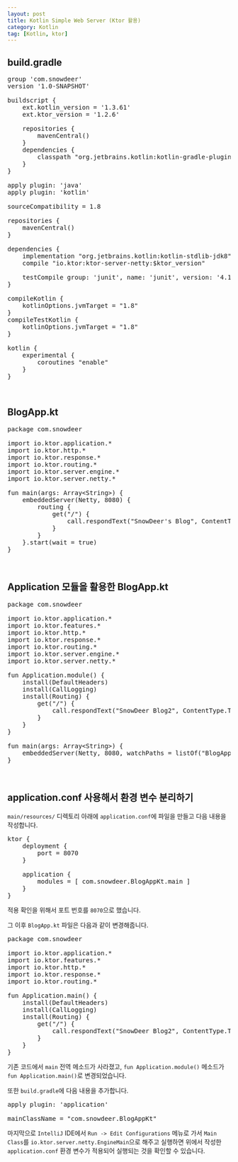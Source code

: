 ```yaml
---
layout: post
title: Kotlin Simple Web Server (Ktor 활용)
category: Kotlin
tag: [Kotlin, ktor]
---
```


## build.gradle

<pre class="prettyprint">
group 'com.snowdeer'
version '1.0-SNAPSHOT'

buildscript {
    ext.kotlin_version = '1.3.61'
    ext.ktor_version = '1.2.6'

    repositories {
        mavenCentral()
    }
    dependencies {
        classpath "org.jetbrains.kotlin:kotlin-gradle-plugin:$kotlin_version"
    }
}

apply plugin: 'java'
apply plugin: 'kotlin'

sourceCompatibility = 1.8

repositories {
    mavenCentral()
}

dependencies {
    implementation "org.jetbrains.kotlin:kotlin-stdlib-jdk8"
    compile "io.ktor:ktor-server-netty:$ktor_version"

    testCompile group: 'junit', name: 'junit', version: '4.12'
}

compileKotlin {
    kotlinOptions.jvmTarget = "1.8"
}
compileTestKotlin {
    kotlinOptions.jvmTarget = "1.8"
}

kotlin {
    experimental {
        coroutines "enable"
    }
}
</pre>

<br>

## BlogApp.kt

<pre class="prettyprint">
package com.snowdeer

import io.ktor.application.*
import io.ktor.http.*
import io.ktor.response.*
import io.ktor.routing.*
import io.ktor.server.engine.*
import io.ktor.server.netty.*

fun main(args: Array&lt;String&gt;) {
    embeddedServer(Netty, 8080) {
        routing {
            get("/") {
                call.respondText("SnowDeer's Blog", ContentType.Text.Html)
            }
        }
    }.start(wait = true)
}
</pre>

<br>

## Application 모듈을 활용한 BlogApp.kt

<pre class="prettyprint">
package com.snowdeer

import io.ktor.application.*
import io.ktor.features.*
import io.ktor.http.*
import io.ktor.response.*
import io.ktor.routing.*
import io.ktor.server.engine.*
import io.ktor.server.netty.*

fun Application.module() {
    install(DefaultHeaders)
    install(CallLogging)
    install(Routing) {
        get("/") {
            call.respondText("SnowDeer Blog2", ContentType.Text.Html)
        }
    }
}

fun main(args: Array&lt;String&gt;) {
    embeddedServer(Netty, 8080, watchPaths = listOf("BlogAppKt"), module = Application::module).start()
}
</pre>

<br>

## application.conf 사용해서 환경 변수 분리하기

`main/resources/` 디렉토리 아래에 `application.conf`에 파일을 만들고 다음 내용을 작성합니다.

<pre class="prettyprint">
ktor {
    deployment {
        port = 8070
    }

    application {
        modules = [ com.snowdeer.BlogAppKt.main ]
    }
}
</pre>

적용 확인을 위해서 포트 번호를 `8070`으로 했습니다.

그 이후 `BlogApp.kt` 파일은 다음과 같이 변경해줍니다.

<pre class="prettyprint">
package com.snowdeer

import io.ktor.application.*
import io.ktor.features.*
import io.ktor.http.*
import io.ktor.response.*
import io.ktor.routing.*

fun Application.main() {
    install(DefaultHeaders)
    install(CallLogging)
    install(Routing) {
        get("/") {
            call.respondText("SnowDeer Blog2", ContentType.Text.Html)
        }
    }
}
</pre>

기존 코드에서 `main` 전역 메소드가 사라졌고, `fun Application.module()` 메소드가 `fun Application.main()`로 변경되었습니다.

또한 `build.gradle`에 다음 내용을 추가합니다.

<pre class="prettyprint">
apply plugin: 'application'

mainClassName = "com.snowdeer.BlogAppKt"
</pre>

마지막으로 `IntelliJ` IDE에서 `Run -> Edit Configurations` 메뉴로 가서
`Main Class`를 `io.ktor.server.netty.EngineMain`으로 해주고 실행하면 위에서 작성한 `application.conf` 환경 변수가
적용되어 실행되는 것을 확인할 수 있습니다.